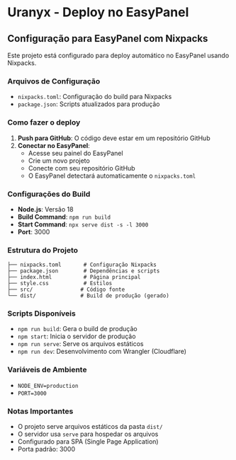 # Uranyx - Deploy no EasyPanel

## Configuração para EasyPanel com Nixpacks

Este projeto está configurado para deploy automático no EasyPanel usando Nixpacks.

### Arquivos de Configuração

- `nixpacks.toml`: Configuração do build para Nixpacks
- `package.json`: Scripts atualizados para produção

### Como fazer o deploy

1. **Push para GitHub**: O código deve estar em um repositório GitHub
2. **Conectar no EasyPanel**: 
   - Acesse seu painel do EasyPanel
   - Crie um novo projeto
   - Conecte com seu repositório GitHub
   - O EasyPanel detectará automaticamente o `nixpacks.toml`

### Configurações do Build

- **Node.js**: Versão 18
- **Build Command**: `npm run build`
- **Start Command**: `npx serve dist -s -l 3000`
- **Port**: 3000

### Estrutura do Projeto

```
├── nixpacks.toml       # Configuração Nixpacks
├── package.json        # Dependências e scripts
├── index.html          # Página principal
├── style.css           # Estilos
├── src/               # Código fonte
└── dist/              # Build de produção (gerado)
```

### Scripts Disponíveis

- `npm run build`: Gera o build de produção
- `npm start`: Inicia o servidor de produção
- `npm run serve`: Serve os arquivos estáticos
- `npm run dev`: Desenvolvimento com Wrangler (Cloudflare)

### Variáveis de Ambiente

- `NODE_ENV=production`
- `PORT=3000`

### Notas Importantes

- O projeto serve arquivos estáticos da pasta `dist/`
- O servidor usa `serve` para hospedar os arquivos
- Configurado para SPA (Single Page Application)
- Porta padrão: 3000